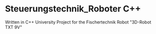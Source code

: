 # Steuerungstechnik_Roboter C++
Written in C++
University Project for the Fischertechnik Robot "3D-Robot TXT 9V"

